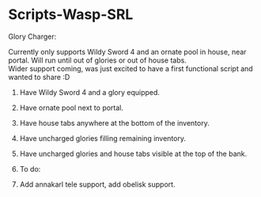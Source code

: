 # Scripts-Wasp-SRL

Glory Charger:

Currently only supports Wildy Sword 4 and an ornate pool in house, near portal. Will run until out of glories or out of house tabs.  
Wider support coming, was just excited to have a first functional script and wanted to share :D

1. Have Wildy Sword 4 and a glory equipped.
2. Have ornate pool next to portal. 
3. Have house tabs anywhere at the bottom of the inventory.
4. Have uncharged glories filling remaining inventory. 
5. Have uncharged glories and house tabs visible at the top of the bank.

6. To do:
7. Add annakarl tele support, add obelisk support.

